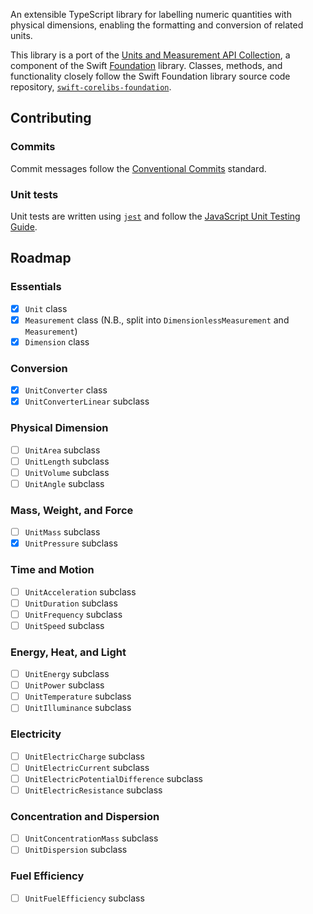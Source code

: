An extensible TypeScript library for labelling numeric quantities with physical dimensions, enabling the formatting and conversion of related units.

This library is a port of the [Units and Measurement API Collection](https://developer.apple.com/documentation/foundation/units_and_measurement), a component of the Swift [Foundation](https://developer.apple.com/documentation/foundation) library. Classes, methods, and functionality closely follow the Swift Foundation library source code repository, [`swift-corelibs-foundation`](https://github.com/apple/swift-corelibs-foundation).

## Contributing

### Commits

Commit messages follow the [Conventional Commits](https://www.conventionalcommits.org/en/v1.0.0/) standard.

### Unit tests

Unit tests are written using [`jest`](https://jestjs.io) and follow the [JavaScript Unit Testing Guide](https://github.com/mawrkus/js-unit-testing-guide).

## Roadmap

### Essentials

- [x] `Unit` class
- [x] `Measurement` class (N.B., split into `DimensionlessMeasurement` and `Measurement`)
- [x] `Dimension` class

### Conversion

- [x] `UnitConverter` class
- [x] `UnitConverterLinear` subclass

### Physical Dimension

- [ ] `UnitArea` subclass
- [ ] `UnitLength` subclass
- [ ] `UnitVolume` subclass
- [ ] `UnitAngle` subclass

### Mass, Weight, and Force

- [ ] `UnitMass` subclass
- [x] `UnitPressure` subclass

### Time and Motion

- [ ] `UnitAcceleration` subclass
- [ ] `UnitDuration` subclass
- [ ] `UnitFrequency` subclass
- [ ] `UnitSpeed` subclass

### Energy, Heat, and Light

- [ ] `UnitEnergy` subclass
- [ ] `UnitPower` subclass
- [ ] `UnitTemperature` subclass
- [ ] `UnitIlluminance` subclass

### Electricity

- [ ] `UnitElectricCharge` subclass
- [ ] `UnitElectricCurrent` subclass
- [ ] `UnitElectricPotentialDifference` subclass
- [ ] `UnitElectricResistance` subclass

### Concentration and Dispersion

- [ ] `UnitConcentrationMass` subclass
- [ ] `UnitDispersion` subclass

### Fuel Efficiency

- [ ] `UnitFuelEfficiency` subclass
